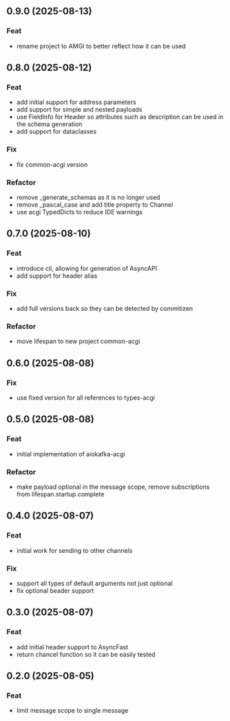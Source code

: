 ## 0.9.0 (2025-08-13)

### Feat

- rename project to AMGI to better reflect how it can be used

## 0.8.0 (2025-08-12)

### Feat

- add initial support for address parameters
- add support for simple and nested payloads
- use FieldInfo for Header so attributes such as description can be used in the schema generation
- add support for dataclasses

### Fix

- fix common-acgi version

### Refactor

- remove \_generate_schemas as it is no longer used
- remove \_pascal_case and add title property to Channel
- use acgi TypedDicts to reduce IDE warnings

## 0.7.0 (2025-08-10)

### Feat

- introduce cli, allowing for generation of AsyncAPI
- add support for header alias

### Fix

- add full versions back so they can be detected by commitizen

### Refactor

- move lifespan to new project common-acgi

## 0.6.0 (2025-08-08)

### Fix

- use fixed version for all references to types-acgi

## 0.5.0 (2025-08-08)

### Feat

- initial implementation of aiokafka-acgi

### Refactor

- make payload optional in the message scope, remove subscriptions from lifespan.startup.complete

## 0.4.0 (2025-08-07)

### Feat

- initial work for sending to other channels

### Fix

- support all types of default arguments not just optional
- fix optional beader support

## 0.3.0 (2025-08-07)

### Feat

- add initial header support to AsyncFast
- return chancel function so it can be easily tested

## 0.2.0 (2025-08-05)

### Feat

- limit message scope to single message
